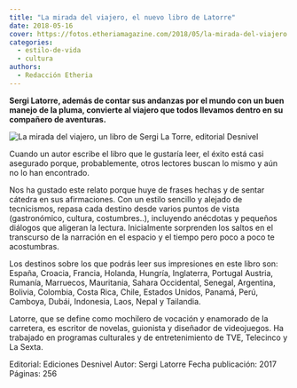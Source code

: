 ```yaml
---
title: "La mirada del viajero, el nuevo libro de Latorre"
date: 2018-05-16
cover: https://fotos.etheriamagazine.com/2018/05/la-mirada-del-viajero.jpg
categories: 
  - estilo-de-vida
  - cultura
authors: 
  - Redacción Etheria
---
```


**Sergi Latorre, además de contar sus andanzas por el mundo con un buen manejo de la 
pluma, convierte al viajero que todos llevamos dentro en su compañero de aventuras.** 

![La mirada del viajero, un libro de Sergi La Torre, editorial Desnivel](https://fotos.etheriamagazine.com/2018/05/la-mirada-del-viajero.jpg "Un libro para grandes viajeros.")

Cuando un autor escribe el libro que le gustaría leer, el éxito está casi asegurado 
porque, probablemente, otros lectores buscan lo mismo y aún no lo han encontrado. 

Nos ha gustado este relato porque huye de frases hechas y de sentar cátedra en sus 
afirmaciones. Con un estilo sencillo y alejado de tecnicismos, repasa cada destino desde 
varios puntos de vista (gastronómico, cultura, costumbres..), incluyendo anécdotas y 
pequeños diálogos que aligeran la lectura. Inicialmente sorprenden los saltos en el 
transcurso de la narración en el espacio y el tiempo pero poco a poco te acostumbras. 

Los destinos sobre los que podrás leer sus impresiones en este libro son: España, 
Croacia, Francia, Holanda, Hungría, Inglaterra, Portugal Austria, Rumanía, Marruecos, 
Mauritania, Sahara Occidental, Senegal, Argentina, Bolivia, Colombia, Costa Rica, Chile, 
Estados Unidos, Panamá, Perú, Camboya, Dubái, Indonesia, Laos, Nepal y Tailandia. 

Latorre, que se define como mochilero de vocación y enamorado de la carretera, es 
escritor de novelas, guionista y diseñador de videojuegos. Ha trabajado en programas 
culturales y de entretenimiento de TVE, Telecinco y La Sexta. 

Editorial: Ediciones Desnivel Autor: Sergi Latorre Fecha publicación: 2017 Páginas: 256
